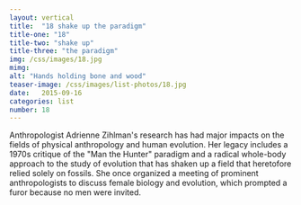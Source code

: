 ```yaml
---
layout: vertical
title:  "18 shake up the paradigm"
title-one: "18"
title-two: "shake up"
title-three: "the paradigm"
img: /css/images/18.jpg
mimg: 
alt: "Hands holding bone and wood"
teaser-image: /css/images/list-photos/18.jpg
date:   2015-09-16
categories: list
number: 18
---
```

Anthropologist Adrienne Zihlman's research has had major impacts on the fields of physical anthropology and human evolution. Her legacy includes a 1970s critique of the "Man the Hunter" paradigm and a radical whole-body approach to the study of evolution that has shaken up a field that heretofore relied solely on fossils. She once organized a meeting of prominent anthropologists to discuss female biology and evolution, which prompted a furor because no men were invited.